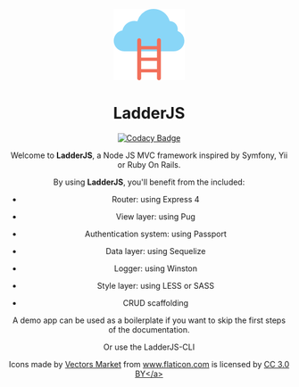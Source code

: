 <span align="center" style="display:block;text-align:center">

![](/assets/cloud.png)

# LadderJS 

[![Codacy Badge](https://api.codacy.com/project/badge/Grade/ed3aa4d4c05243e0977af37fca4a8584)](https://www.codacy.com/app/havenS/ladderjs?utm_source=github.com&amp;utm_medium=referral&amp;utm_content=havenS/ladderjs&amp;utm_campaign=Badge_Grade)
</span>

Welcome to **LadderJS**, a Node JS MVC framework inspired by Symfony, Yii or Ruby On Rails.

By using **LadderJS**, you'll benefit from the included:

* Router: using Express 4

* View layer: using Pug

* Authentication system: using Passport

* Data layer: using Sequelize

* Logger: using Winston

* Style layer: using LESS or SASS

* CRUD scaffolding

A demo app can be used as a boilerplate if you want to skip the first steps of the documentation.

Or use the LadderJS-CLI







<div>
  Icons made by <a href="https://www.flaticon.com/authors/vectors-market" title="Vectors Market">Vectors Market</a> from <a href="https://www.flaticon.com/" title="Flaticon">www.flaticon.com</a> is licensed by <a href="http://creativecommons.org/licenses/by/3.0/" title="Creative Commons BY 3.0" target="\_blank">CC 3.0 BY&lt;/a>
  </div>

